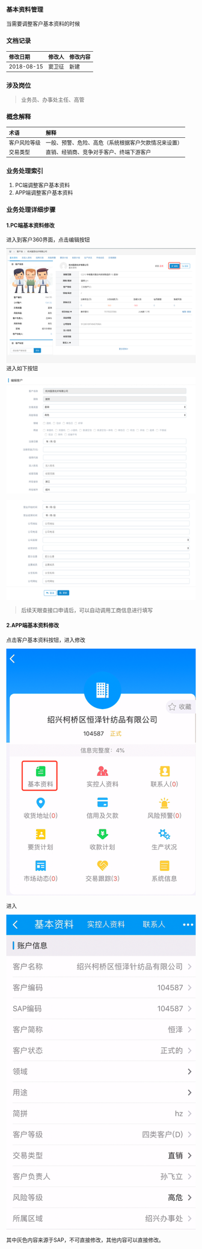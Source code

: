 ### 基本资料管理

当需要调整客户基本资料的时候

### 文档记录

| 修改日期 | 修改人 | 修改内容 |
| :--- | :--- | :--- |
| 2018-08-15 | 窦卫征 | 新建 |

### 涉及岗位

> 业务员、办事处主任、高管

### 概念解释

| 术语 | 解释 |
| :--- | :--- |
| 客户风险等级 | 一般、预警、危险、高危（系统根据客户欠款情况来设置） |
| 交易类型 | 直销、经销商、竞争对手客户、终端下游客户 |

### 业务处理索引

1. PC端调整客户基本资料
2. APP端调整客户基本资料

### 业务处理详细步骤

#### 1.PC端基本资料修改

进入到客户360界面，点击编辑按钮

![](/assets/pcjbzlbj.png)进入如下按钮

![](/assets/bjjbzl.png)

![](/assets/bjjbzlgd.png)

> 后续天眼查接口申请后，可以自动调用工商信息进行填写

#### 2.APP端基本资料修改

点击客户基本资料按钮，进入修改

![](/assets/appjbzlxg.png)

进入

![](/assets/jbzlbjan.png)

其中灰色内容来源于SAP，不可直接修改，其他内容可以直接修改。


